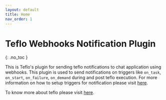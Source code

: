 ```yaml
---
layout: default
title: Home
nav_order: 1
---
```


# Teflo Webhooks Notification Plugin
{: .no_toc }


This is Teflo's plugin for sending teflo notifications to chat application using webhooks.
This plugin is used to send notifications on triggers like `on_task`, `on_start`, `on_failure`, `on_demand`
during and post teflo execution. For more information on how to setup triggers for notification
please visit [here](https://teflo.readthedocs.io/en/latest/users/definitions/notifications.html#triggers).

To know more about teflo please visit [here](https://teflo.readthedocs.io/en/latest/).
